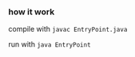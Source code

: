 ### how it work
compile with 
<code>javac EntryPoint.java</code>

run with 
<code>java EntryPoint</code>
